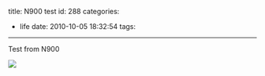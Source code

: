 title: N900 test
id: 288
categories:
  - life
date: 2010-10-05 18:32:54
tags:
---

Test from N900

[![](http://papasocean.files.wordpress.com/2010/10/20101001_003.jpg)](http://papasocean.files.wordpress.com/2010/10/20101001_003.jpg)